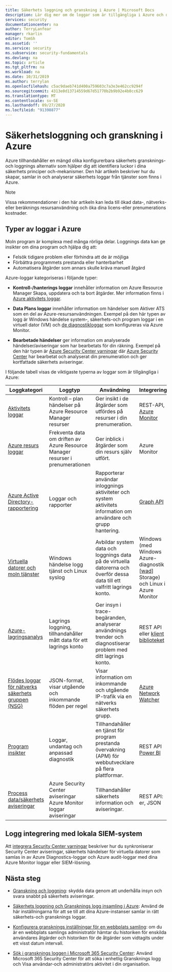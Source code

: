 ```yaml
---
title: Säkerhets loggning och granskning i Azure | Microsoft Docs
description: Lär dig mer om de loggar som är tillgängliga i Azure och de säkerhets insikter du kan få.
services: security
documentationcenter: na
author: TerryLanfear
manager: rkarlin
editor: TomSh
ms.assetid: ''
ms.service: security
ms.subservice: security-fundamentals
ms.devlang: na
ms.topic: article
ms.tgt_pltfrm: na
ms.workload: na
ms.date: 10/31/2019
ms.author: terrylan
ms.openlocfilehash: c5ac9daeb741d400a759603c7a3e3e462cc9294f
ms.sourcegitcommit: 4313e0d13714559d67d51770b2b9b92e4b0cc629
ms.translationtype: MT
ms.contentlocale: sv-SE
ms.lasthandoff: 09/27/2020
ms.locfileid: "91398877"
---
```

# <a name="azure-security-logging-and-auditing"></a>Säkerhetsloggning och granskning i Azure

Azure tillhandahåller en mängd olika konfigurerbara säkerhets gransknings-och loggnings alternativ som hjälper dig att identifiera luckor i dina säkerhets principer och-mekanismer. Den här artikeln beskriver hur du skapar, samlar in och analyserar säkerhets loggar från tjänster som finns i Azure.

> [!Note]
> Vissa rekommendationer i den här artikeln kan leda till ökad data-, nätverks-eller beräknings resursanvändning och öka dina licens-eller prenumerations kostnader.

## <a name="types-of-logs-in-azure"></a>Typer av loggar i Azure

Moln program är komplexa med många rörliga delar. Loggnings data kan ge insikter om dina program och hjälpa dig att:

- Felsök tidigare problem eller förhindra att de är möjliga
- Förbättra programmets prestanda eller hanterbarhet
- Automatisera åtgärder som annars skulle kräva manuell åtgärd

Azure-loggar kategoriseras i följande typer:
* **Kontroll-/hanterings loggar** innehåller information om Azure Resource Manager Skapa, uppdatera och ta bort åtgärder. Mer information finns i [Azure aktivitets loggar](../../azure-monitor/platform/platform-logs-overview.md).

* **Data Plans loggar** innehåller information om händelser som Aktiver ATS som en del av Azure-resursanvändningen. Exempel på den här typen av logg är Windows händelse system-, säkerhets-och program loggar i en virtuell dator (VM) och [de diagnostikloggar](../../azure-monitor/platform/platform-logs-overview.md) som konfigureras via Azure Monitor.

* **Bearbetade händelser** ger information om analyserade händelser/aviseringar som har bearbetats för din räkning. Exempel på den här typen är [Azure Security Center varningar](../../security-center/security-center-managing-and-responding-alerts.md) där [Azure Security Center](../../security-center/security-center-intro.md) har bearbetat och analyserat din prenumeration och ger kortfattade säkerhets aviseringar.

I följande tabell visas de viktigaste typerna av loggar som är tillgängliga i Azure:

| Loggkategori | Loggtyp | Användning | Integrering |
| ------------ | -------- | ------ | ----------- |
|[Aktivitets loggar](../../azure-monitor/platform/platform-logs-overview.md)|Kontroll – plan händelser på Azure Resource Manager resurser|  Ger insikt i de åtgärder som utfördes på resurser i din prenumeration.|    REST-API, [Azure Monitor](../../azure-monitor/platform/platform-logs-overview.md)|
|[Azure resurs loggar](../../azure-monitor/platform/platform-logs-overview.md)|Frekventa data om driften av Azure Resource Manager resurser i prenumerationen|   Ger inblick i åtgärder som din resurs själv utfört.| Azure Monitor|
|[Azure Active Directory-rapportering](../../active-directory/reports-monitoring/overview-reports.md)|Loggar och rapporter | Rapporterar användar inloggnings aktiviteter och system aktivitets information om användare och grupp hantering.|[Graph API](../../active-directory/develop/active-directory-graph-api-quickstart.md)|
|[Virtuella datorer och moln tjänster](../../azure-monitor/learn/quick-collect-azurevm.md)|Windows händelse logg tjänst och Linux syslog|  Avbildar system data och loggnings data på de virtuella datorerna och överför dessa data till ett valfritt lagrings konto.|   Windows (med Windows Azure-diagnostik [[wad](../../monitoring-and-diagnostics/azure-diagnostics.md)] Storage) och Linux i Azure Monitor|
|[Azure-lagringsanalys](https://docs.microsoft.com/rest/api/storageservices/fileservices/storage-analytics)|Lagrings loggning, tillhandahåller mått data för ett lagrings konto|Ger insyn i trace-begäranden, analyserar användnings trender och diagnostiserar problem med ditt lagrings konto.|   REST API eller [klient biblioteket](https://msdn.microsoft.com/library/azure/mt347887.aspx)|
|[Flödes loggar för nätverks säkerhets gruppen (NSG)](../../network-watcher/network-watcher-nsg-flow-logging-overview.md)|JSON-format, visar utgående och inkommande flöden per regel|Visar information om inkommande och utgående IP-trafik via en nätverks säkerhets grupp.|[Azure Network Watcher](../../network-watcher/network-watcher-monitoring-overview.md)|
|[Program insikter](../../azure-monitor/app/app-insights-overview.md)|Loggar, undantag och anpassad diagnostik|  Tillhandahåller en tjänst för program prestanda övervakning (APM) för webbutvecklare på flera plattformar.| REST API [Power BI](https://powerbi.microsoft.com/documentation/powerbi-azure-and-power-bi/)|
|[Process data/säkerhets aviseringar](../../security-center/security-center-intro.md)|  Azure Security Center aviseringar Azure Monitor loggar aviseringar|    Tillhandahåller säkerhets information och aviseringar.|  REST API: er, JSON|

## <a name="log-integration-with-on-premises-siem-systems"></a>Logg integrering med lokala SIEM-system
Att [integrera Security Center varningar](../../security-center/security-center-export-data-to-siem.md) beskriver hur du synkroniserar Security Center aviseringar, säkerhets händelser för virtuella datorer som samlas in av Azure Diagnostics-loggar och Azure audit-loggar med dina Azure Monitor loggar eller SIEM-lösning.

## <a name="next-steps"></a>Nästa steg

- [Granskning och loggning](management-monitoring-overview.md): skydda data genom att underhålla insyn och svara snabbt på säkerhets aviseringar.

- [Säkerhets loggning och Gransknings logg insamling i Azure](https://azure.microsoft.com/resources/videos/security-logging-and-audit-log-collection/): Använd de här inställningarna för att se till att dina Azure-instanser samlar in rätt säkerhets-och gransknings loggar.

- [Konfigurera gransknings inställningar för en webbplats samling](https://support.office.com/article/Configure-audit-settings-for-a-site-collection-A9920C97-38C0-44F2-8BCB-4CF1E2AE22D2?ui=&rs=&ad=US): om du är en webbplats samlings administratör hämtar du historiken för enskilda användares åtgärder och historiken för de åtgärder som vidtagits under ett visst datum intervall.

- [Sök i gransknings loggen i Microsoft 365 Security Center](/microsoft-365/compliance/search-the-audit-log-in-security-and-compliance): Använd Microsoft 365 Security Center för att söka i enhetlig Gransknings logg och Visa användar-och administratörs aktivitet i din organisation.
